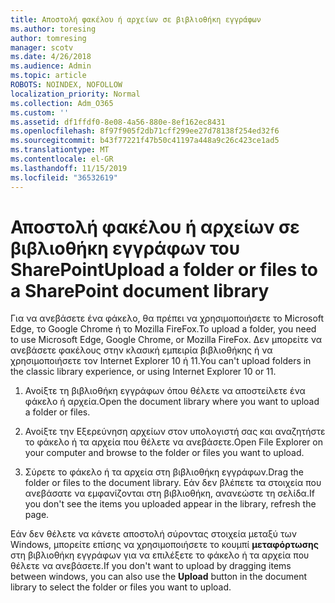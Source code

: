 ```yaml
---
title: Αποστολή φακέλου ή αρχείων σε βιβλιοθήκη εγγράφων
ms.author: toresing
author: tomresing
manager: scotv
ms.date: 4/26/2018
ms.audience: Admin
ms.topic: article
ROBOTS: NOINDEX, NOFOLLOW
localization_priority: Normal
ms.collection: Adm_O365
ms.custom: ''
ms.assetid: df1ffdf0-8e08-4a56-880e-8ef162ec8431
ms.openlocfilehash: 8f97f905f2db71cff299ee27d78138f254ed32f6
ms.sourcegitcommit: b43f77221f47b50c41197a448a9c26c423ce1ad5
ms.translationtype: MT
ms.contentlocale: el-GR
ms.lasthandoff: 11/15/2019
ms.locfileid: "36532619"
---
```

# <a name="upload-a-folder-or-files-to-a-sharepoint-document-library"></a><span data-ttu-id="ad65c-102">Αποστολή φακέλου ή αρχείων σε βιβλιοθήκη εγγράφων του SharePoint</span><span class="sxs-lookup"><span data-stu-id="ad65c-102">Upload a folder or files to a SharePoint document library</span></span>

<span data-ttu-id="ad65c-103">Για να ανεβάσετε ένα φάκελο, θα πρέπει να χρησιμοποιήσετε το Microsoft Edge, το Google Chrome ή το Mozilla FireFox.</span><span class="sxs-lookup"><span data-stu-id="ad65c-103">To upload a folder, you need to use Microsoft Edge, Google Chrome, or Mozilla FireFox.</span></span> <span data-ttu-id="ad65c-104">Δεν μπορείτε να ανεβάσετε φακέλους στην κλασική εμπειρία βιβλιοθήκης ή να χρησιμοποιήσετε τον Internet Explorer 10 ή 11.</span><span class="sxs-lookup"><span data-stu-id="ad65c-104">You can't upload folders in the classic library experience, or using Internet Explorer 10 or 11.</span></span>
  
1. <span data-ttu-id="ad65c-105">Ανοίξτε τη βιβλιοθήκη εγγράφων όπου θέλετε να αποστείλετε ένα φάκελο ή αρχεία.</span><span class="sxs-lookup"><span data-stu-id="ad65c-105">Open the document library where you want to upload a folder or files.</span></span>
    
2. <span data-ttu-id="ad65c-106">Ανοίξτε την Εξερεύνηση αρχείων στον υπολογιστή σας και αναζητήστε το φάκελο ή τα αρχεία που θέλετε να ανεβάσετε.</span><span class="sxs-lookup"><span data-stu-id="ad65c-106">Open File Explorer on your computer and browse to the folder or files you want to upload.</span></span>
    
3. <span data-ttu-id="ad65c-107">Σύρετε το φάκελο ή τα αρχεία στη βιβλιοθήκη εγγράφων.</span><span class="sxs-lookup"><span data-stu-id="ad65c-107">Drag the folder or files to the document library.</span></span> <span data-ttu-id="ad65c-108">Εάν δεν βλέπετε τα στοιχεία που ανεβάσατε να εμφανίζονται στη βιβλιοθήκη, ανανεώστε τη σελίδα.</span><span class="sxs-lookup"><span data-stu-id="ad65c-108">If you don't see the items you uploaded appear in the library, refresh the page.</span></span> 
    
<span data-ttu-id="ad65c-109">Εάν δεν θέλετε να κάνετε αποστολή σύροντας στοιχεία μεταξύ των Windows, μπορείτε επίσης να χρησιμοποιήσετε το κουμπί **μεταφόρτωσης** στη βιβλιοθήκη εγγράφων για να επιλέξετε το φάκελο ή τα αρχεία που θέλετε να ανεβάσετε.</span><span class="sxs-lookup"><span data-stu-id="ad65c-109">If you don't want to upload by dragging items between windows, you can also use the **Upload** button in the document library to select the folder or files you want to upload.</span></span> 
  

